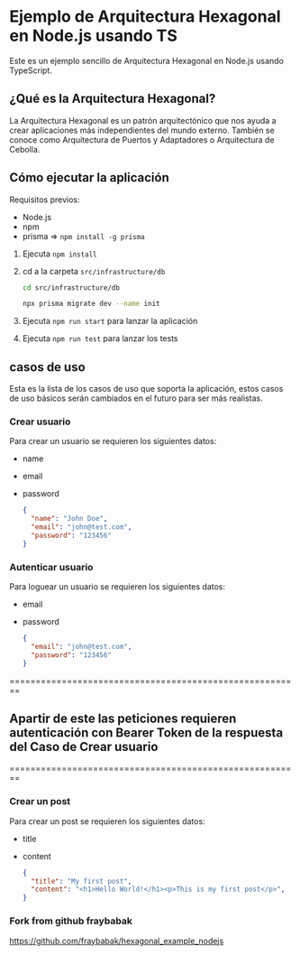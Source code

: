 # Ejemplo de Arquitectura Hexagonal en Node.js usando TS

Este es un ejemplo sencillo de Arquitectura Hexagonal en Node.js usando TypeScript.

## ¿Qué es la Arquitectura Hexagonal?

La Arquitectura Hexagonal es un patrón arquitectónico que nos ayuda a crear aplicaciones más independientes del mundo externo.
También se conoce como Arquitectura de Puertos y Adaptadores o Arquitectura de Cebolla.

## Cómo ejecutar la aplicación

Requisitos previos:

- Node.js
- npm
- prisma => `npm install -g prisma`

1. Ejecuta `npm install`

2. cd a la carpeta `src/infrastructure/db`

    ```bash
    cd src/infrastructure/db

    npx prisma migrate dev --name init
    ```

3. Ejecuta `npm run start` para lanzar la aplicación

4. Ejecuta `npm run test` para lanzar los tests

## casos de uso

Esta es la lista de los casos de uso que soporta la aplicación, estos casos de uso básicos serán cambiados en el futuro para ser más realistas.

### Crear usuario

Para crear un usuario se requieren los siguientes datos:

- name
- email
- password

  ```json
  {
    "name": "John Doe",
    "email": "john@test.com",
    "password": "123456"
  }
  ```

### Autenticar usuario

Para loguear un usuario se requieren los siguientes datos:

- email
- password

  ```json
  {
    "email": "john@test.com",
    "password": "123456"
  }
  ```

========================================================

## Apartir de este las peticiones requieren autenticación con Bearer Token de la respuesta del Caso de Crear usuario

========================================================

### Crear un post

Para crear un post se requieren los siguientes datos:

- title
- content

  ```json
  {
    "title": "My first post",
    "content": "<h1>Hello World!</h1><p>This is my first post</p>",
  }
  ```

### Fork from github fraybabak

<https://github.com/fraybabak/hexagonal_example_nodejs>
